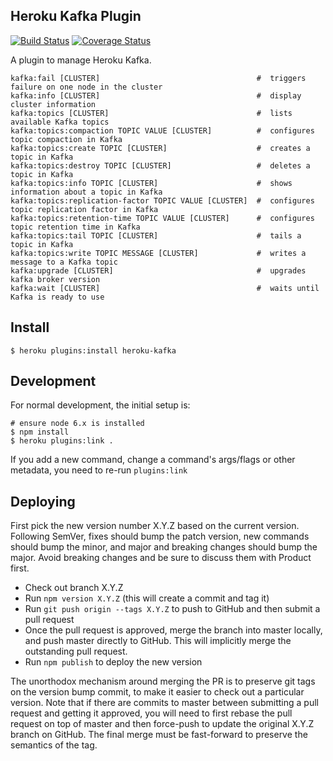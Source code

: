 ## Heroku Kafka Plugin

[![Build Status](https://travis-ci.org/heroku/heroku-kafka-jsplugin.svg?branch=master)](https://travis-ci.org/heroku/heroku-kafka-jsplugin)
[![Coverage Status](https://coveralls.io/repos/github/heroku/heroku-kafka-jsplugin/badge.svg?branch=master)](https://coveralls.io/github/heroku/heroku-kafka-jsplugin?branch=master)

A plugin to manage Heroku Kafka.

```
kafka:fail [CLUSTER]                                   #  triggers failure on one node in the cluster
kafka:info [CLUSTER]                                   #  display cluster information
kafka:topics [CLUSTER]                                 #  lists available Kafka topics
kafka:topics:compaction TOPIC VALUE [CLUSTER]          #  configures topic compaction in Kafka
kafka:topics:create TOPIC [CLUSTER]                    #  creates a topic in Kafka
kafka:topics:destroy TOPIC [CLUSTER]                   #  deletes a topic in Kafka
kafka:topics:info TOPIC [CLUSTER]                      #  shows information about a topic in Kafka
kafka:topics:replication-factor TOPIC VALUE [CLUSTER]  #  configures topic replication factor in Kafka
kafka:topics:retention-time TOPIC VALUE [CLUSTER]      #  configures topic retention time in Kafka
kafka:topics:tail TOPIC [CLUSTER]                      #  tails a topic in Kafka
kafka:topics:write TOPIC MESSAGE [CLUSTER]             #  writes a message to a Kafka topic
kafka:upgrade [CLUSTER]                                #  upgrades kafka broker version
kafka:wait [CLUSTER]                                   #  waits until Kafka is ready to use
```

## Install

``` sh-session
$ heroku plugins:install heroku-kafka
```

## Development

For normal development, the initial setup is:
``` sh-session
# ensure node 6.x is installed
$ npm install
$ heroku plugins:link .
```

If you add a new command, change a command's args/flags or other metadata, you need to re-run `plugins:link`


## Deploying

First pick the new version number X.Y.Z based on the current
version. Following SemVer, fixes should bump the patch version, new
commands should bump the minor, and major and breaking changes should
bump the major. Avoid breaking changes and be sure to discuss them
with Product first.

 * Check out branch X.Y.Z
 * Run `npm version X.Y.Z` (this will create a commit and tag it)
 * Run `git push origin --tags X.Y.Z` to push to GitHub and then
   submit a pull request
 * Once the pull request is approved, merge the branch into master
   locally, and push master directly to GitHub. This will implicitly
   merge the outstanding pull request.
 * Run `npm publish` to deploy the new version

The unorthodox mechanism around merging the PR is to preserve git tags
on the version bump commit, to make it easier to check out a
particular version. Note that if there are commits to master between
submitting a pull request and getting it approved, you will need to
first rebase the pull request on top of master and then force-push to
update the original X.Y.Z branch on GitHub. The final merge must be
fast-forward to preserve the semantics of the tag.
